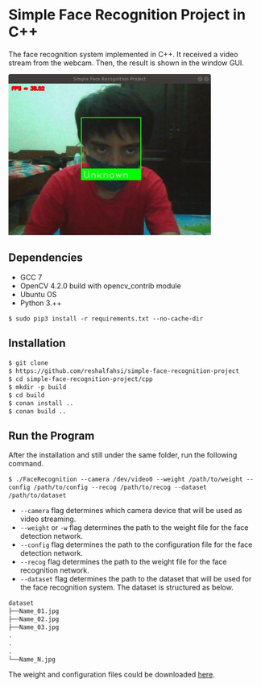 # Simple Face Recognition Project in C++

The face recognition system implemented in C++. It received a video stream from the webcam. Then, the result is shown in the window GUI.

![alt text](img/demo.gif)

## Dependencies

* GCC 7
* OpenCV 4.2.0 build with opencv_contrib module
* Ubuntu OS
* Python 3.++

```shell
$ sudo pip3 install -r requirements.txt --no-cache-dir
```

## Installation

```shell
$ git clone 
$ https://github.com/reshalfahsi/simple-face-recognition-project
$ cd simple-face-recognition-project/cpp
$ mkdir -p build
$ cd build
$ conan install ..
$ conan build ..
```

## Run the Program

After the installation and still under the same folder, run the following command.

```shell
$ ./FaceRecognition --camera /dev/video0 --weight /path/to/weight --config /path/to/config --recog /path/to/recog --dataset /path/to/dataset
```

* `--camera` flag determines which camera device that will be used as video streaming.
* `--weight` or `-w` flag determines the path to the weight file for the face detection network.
* `--config` flag determines the path to the configuration file for the face detection network.
* `--recog` flag determines the path to the weight file for the face recognition network.
* `--dataset` flag determines the path to the dataset that will be used for the face recognition system. The dataset is structured as below.

```
dataset
├──Name_01.jpg
├──Name_02.jpg
├──Name_03.jpg
.
.
.
└──Name_N.jpg
```

The weight and configuration files could be downloaded [here](https://drive.google.com/file/d/1YAPqRqTzLP6QLM-U59QzW_Sh_d5g9Zag/view).
